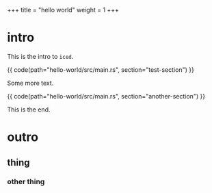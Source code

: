 +++
title = "hello world"
weight = 1
+++

# intro
This is the intro to `iced`.

{{ code(path="hello-world/src/main.rs", section="test-section") }}

Some more text.

{{ code(path="hello-world/src/main.rs", section="another-section") }}

This is the end.

# outro
## thing
### other thing
